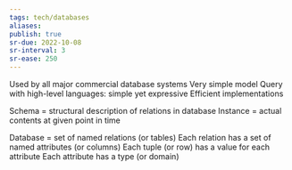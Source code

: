 ```yaml
---
tags: tech/databases
aliases:
publish: true
sr-due: 2022-10-08
sr-interval: 3
sr-ease: 250
---
```

Used by all major commercial database systems 
Very simple model 
Query with high-level languages: simple yet expressive 
Efficient implementations

Schema = structural description of relations in database 
Instance = actual contents at given point in time

Database = set of named relations (or tables) 
Each relation has a set of named attributes (or columns) 
Each tuple (or row) has a value for each attribute 
Each attribute has a type (or domain)
